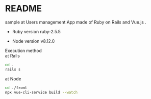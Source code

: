 # README

sample at Users management App made of Ruby on Rails and Vue.js .

* Ruby version
ruby-2.5.5

* Node version
v8.12.0

Execution method  
at Rails
```bash
cd .
rails s
```

at Node
```bash
cd ./front
npx vue-cli-service build --watch
```

